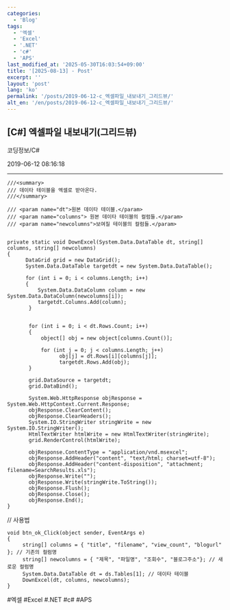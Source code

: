```yaml
---
categories:
  - 'Blog'
tags:
  - '엑셀'
  - 'Excel'
  - '.NET'
  - 'c#'
  - 'APS'
last_modified_at: '2025-05-30T16:03:54+09:00'
title: '[2025-08-13] - Post'
excerpt: ''
layout: 'post'
lang: 'ko'
permalink: '/posts/2019-06-12-c_엑셀파일_내보내기_그리드뷰/'
alt_en: '/en/posts/2019-06-12-c_엑셀파일_내보내기_그리드뷰/'
---
```


## [C#] 엑셀파일 내보내기(그리드뷰)

코딩정보/C#

2019-06-12 08:16:18

* * *
    
    
    ///<summary>
    /// 데이타 테이블을 엑셀로 받아온다.
    ///</summary>
    
    /// <param name="dt">원본 데이타 테이블.</param>
    /// <param name="columns"> 원본 데이타 테이블의 컬럼들.</param>
    /// <param name="newcolumns">보여질 테이블의 컬럼들.</param>
    
    
    private static void DownExcel(System.Data.DataTable dt, string[] columns, string[] newcolumns)
    {
          DataGrid grid = new DataGrid();
          System.Data.DataTable targetdt = new System.Data.DataTable();
    
          for (int i = 0; i < columns.Length; i++)
          {
              System.Data.DataColumn column = new System.Data.DataColumn(newcolumns[i]);
              targetdt.Columns.Add(column);
           }
    
    
           for (int i = 0; i < dt.Rows.Count; i++)
           {
               object[] obj = new object[columns.Count()];
    
               for (int j = 0; j < columns.Length; j++)
                     obj[j] = dt.Rows[i][columns[j]];
                     targetdt.Rows.Add(obj);
           }
    
           grid.DataSource = targetdt;
           grid.DataBind();
    
           System.Web.HttpResponse objResponse = System.Web.HttpContext.Current.Response;
           objResponse.ClearContent();
           objResponse.ClearHeaders();
           System.IO.StringWriter stringWrite = new System.IO.StringWriter();
           HtmlTextWriter htmlWrite = new HtmlTextWriter(stringWrite);
           grid.RenderControl(htmlWrite);
    
           objResponse.ContentType = "application/vnd.msexcel";
           objResponse.AddHeader("content", "text/html; charset=utf-8");
           objResponse.AddHeader("content-disposition", "attachment; filename=SearchResults.xls");
           objResponse.Write("");
           objResponse.Write(stringWrite.ToString());
           objResponse.Flush();
           objResponse.Close();
           objResponse.End();
    }

// 사용법

    
    
    void btn_ok_Click(object sender, EventArgs e)
    {
         string[] columns = { "title", "filename", "view_count", "blogurl" }; // 기존의 컬럼명
         string[] newcolumns = { "제목", "파일명", "조회수", "블로그주소"}; // 새로운 컬럼명
         System.Data.DataTable dt = ds.Tables[1]; // 데이타 테이블
         DownExcel(dt, columns, newcolumns);
    }

  

#엑셀 #Excel #.NET #c# #APS

